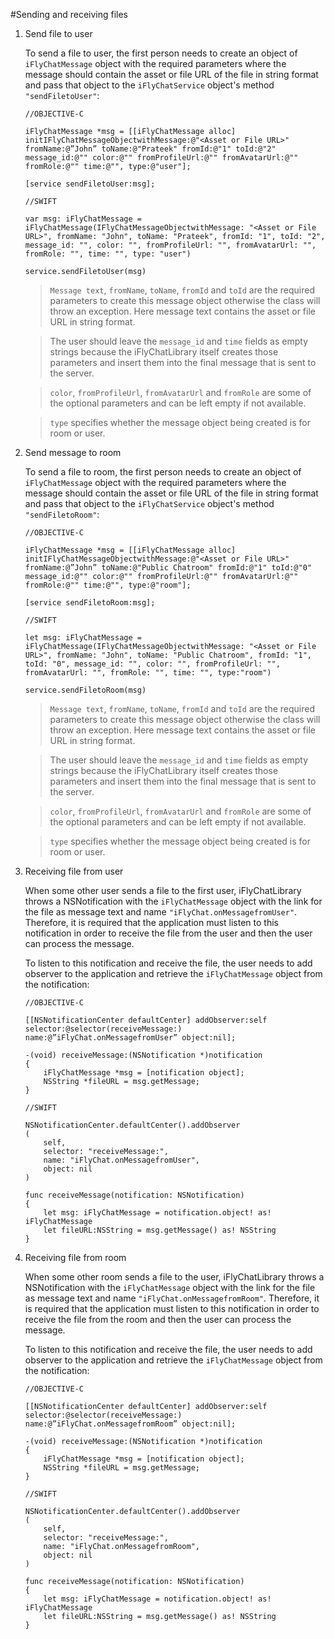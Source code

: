 #Sending and receiving files


1. Send file to user

    To send a file to user, the first person needs to create an object of `iFlyChatMessage` object with the required parameters where the message should contain the asset or file URL of the file in string format and pass that object to the `iFlyChatService` object's method `"sendFiletoUser"`:

    ~~~
    //OBJECTIVE-C

    iFlyChatMessage *msg = [[iFlyChatMessage alloc] initIFlyChatMessageObjectwithMessage:@"<Asset or File URL>" fromName:@”John” toName:@"Prateek" fromId:@"1" toId:@"2" message_id:@"" color:@"" fromProfileUrl:@"" fromAvatarUrl:@"" fromRole:@"" time:@"", type:@"user"];​

    [service sendFiletoUser:msg];
    ~~~

    ~~~
    //SWIFT

    var msg: iFlyChatMessage = iFlyChatMessage(IFlyChatMessageObjectwithMessage: "<Asset or File URL>", fromName: "John", toName: "Prateek", fromId: "1", toId: "2", message_id: "", color: "", fromProfileUrl: "", fromAvatarUrl: "", fromRole: "", time: "", type: "user")

    service.sendFiletoUser(msg)
    ~~~
  
    >`Message text`, `fromName`, `toName`, `fromId` and `toId` are the required parameters to create this message object otherwise the class will throw an exception. Here message text contains the asset or file URL in string format.

    >The user should leave the `message_id` and `time` fields as empty strings because the iFlyChatLibrary itself creates those parameters and insert them into the final message that is sent to the server.

    >`color`, `fromProfileUrl`, `fromAvatarUrl` and `fromRole` are some of the optional parameters and can be left empty if not available.

    >`type` specifies whether the message object being created is for room or user.


2. Send message to room

    To send a file to room, the first person needs to create an object of `iFlyChatMessage` object with the required parameters where the message should contain the asset or file URL of the file in string format and pass that object to the `iFlyChatService` object's method `"sendFiletoRoom"`:

    ~~~
    //OBJECTIVE-C

    iFlyChatMessage *msg = [[iFlyChatMessage alloc] initIFlyChatMessageObjectwithMessage:@"<Asset or File URL>" fromName:@”John” toName:@"Public Chatroom" fromId:@"1" toId:@"0" message_id:@"" color:@"" fromProfileUrl:@"" fromAvatarUrl:@"" fromRole:@"" time:@"", type:@"room"];​

    [service sendFiletoRoom:msg];
    ~~~

    ~~~
    //SWIFT

    let msg: iFlyChatMessage = iFlyChatMessage(IFlyChatMessageObjectwithMessage: "<Asset or File URL>", fromName: "John", toName: "Public Chatroom", fromId: "1", toId: "0", message_id: "", color: "", fromProfileUrl: "", fromAvatarUrl: "", fromRole: "", time: "", type:"room")

    service.sendFiletoRoom(msg)
    ~~~
  
    >`Message text`, `fromName`, `toName`, `fromId` and `toId` are the required parameters to create this message object otherwise the class will throw an exception. Here message text contains the asset or file URL in string format.

    >The user should leave the `message_id` and `time` fields as empty strings because the iFlyChatLibrary itself creates those parameters and insert them into the final message that is sent to the server.

    >`color`, `fromProfileUrl`, `fromAvatarUrl` and `fromRole` are some of the optional parameters and can be left empty if not available.

    >`type` specifies whether the message object being created is for room or user.


3. Receiving file from user

    When some other user sends a file to the first user, iFlyChatLibrary throws a NSNotification with the `iFlyChatMessage` object with the link for the file as message text and name `"iFlyChat.onMessagefromUser"`. Therefore, it is required that the application must listen to this notification in order to receive the file from the user and then the user can process the message.

    To listen to this notification and receive the file, the user needs to add observer to the application and retrieve the `iFlyChatMessage` object from the notification:

    ~~~
    //OBJECTIVE-C

    [[NSNotificationCenter defaultCenter] addObserver:self selector:@selector(receiveMessage:) name:@”iFlyChat.onMessagefromUser” object:nil];

    -(void) receiveMessage:(NSNotification *)notification
    {
        iFlyChatMessage *msg = [notification object];
        NSString *fileURL = msg.getMessage;
    }
    ~~~

    ~~~
    //SWIFT

    NSNotificationCenter.defaultCenter().addObserver
    (
        self,
        selector: "receiveMessage:",
        name: "iFlyChat.onMessagefromUser",
        object: nil
    )

    func receiveMessage(notification: NSNotification)
    {
        let msg: iFlyChatMessage = notification.object! as! iFlyChatMessage
        let fileURL:NSString = msg.getMessage() as! NSString
    }
    ~~~
  
4. Receiving file from room

    When some other room sends a file to the user, iFlyChatLibrary throws a NSNotification with the `iFlyChatMessage` object with the link for the file as message text and name `"iFlyChat.onMessagefromRoom"`. Therefore, it is required that the application must listen to this notification in order to receive the file from the room and then the user can process the message.

    To listen to this notification and receive the file, the user needs to add observer to the application and retrieve the `iFlyChatMessage` object from the notification:

    ~~~
    //OBJECTIVE-C

    [[NSNotificationCenter defaultCenter] addObserver:self selector:@selector(receiveMessage:) name:@”iFlyChat.onMessagefromRoom” object:nil];

    -(void) receiveMessage:(NSNotification *)notification
    {
        iFlyChatMessage *msg = [notification object];
        NSString *fileURL = msg.getMessage;
    }
    ~~~
    
    ~~~
    //SWIFT

    NSNotificationCenter.defaultCenter().addObserver
    (
        self,
        selector: "receiveMessage:",
        name: "iFlyChat.onMessagefromRoom",
        object: nil
    )

    func receiveMessage(notification: NSNotification)
    {
        let msg: iFlyChatMessage = notification.object! as! iFlyChatMessage
        let fileURL:NSString = msg.getMessage() as! NSString
    }
    ~~~